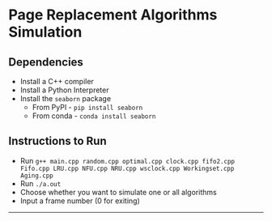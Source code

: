 # Page Replacement Algorithms Simulation

## Dependencies

- Install a C++ compiler
- Install a Python Interpreter
- Install the `seaborn` package
    - From PyPI - `pip install seaborn`
    - From conda - `conda install seaborn`

## Instructions to Run

- Run `g++ main.cpp random.cpp optimal.cpp clock.cpp fifo2.cpp Fifo.cpp LRU.cpp NFU.cpp NRU.cpp wsclock.cpp Workingset.cpp Aging.cpp`
- Run `./a.out`
- Choose whether you want to simulate one or all algorithms
- Input a frame number (0 for exiting)

---